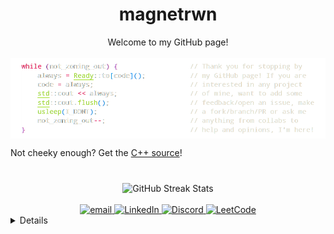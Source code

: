 
<h1 align="center">magnetrwn</h1>

<div align="center">Welcome to my GitHub page!<br/><br/></div>

<img align="center" src="https://github.com/magnetrwn/magnetrwn/blob/e29bf8b6f564a18c0ce0f92c4f2462b5c04bcd45/github-top.webp">

Not cheeky enough? Get the [C++ source](https://github.com/magnetrwn/magnetrwn/blob/1692708c955bf2698483165a6869be62d48a096b/cheeky.cpp)!

#

<div align="center">
    <img src="https://github-readme-streak-stats.herokuapp.com/?user=magnetrwn&theme=react&hide_border=true" alt="GitHub Streak Stats"><br/><br/>
    <a href="mailto:magnetrwn@tuta.io">
        <img src="https://img.shields.io/badge/Email-0A50D6?style=plastic&logo=gmail&logoColor=white" alt="email">
    </a>
    <a href="https://www.linkedin.com/in/riccardo-polli/" disabled="">
        <img src="https://img.shields.io/badge/LinkedIn-083387?style=plastic&logo=linkedin" alt="LinkedIn">
    </a>
    <a href="https://discord.gg/DzxqZWFFCE">
        <img src="https://img.shields.io/badge/Discord-0D2552?style=plastic&logo=discord" alt="Discord">
    </a>
    <a href="https://leetcode.com/magnetrwn/">
        <img src="https://img.shields.io/badge/LeetCode-000A1C?style=plastic&logo=LeetCode" alt="LeetCode">
    </a>
</div>

<details>
<div align="center">
    
#

<br/><br/>

### Stats

![](https://github-readme-stats.vercel.app/api?username=magnetrwn&theme=react&hide_border=true&include_all_commits=false&count_private=false)<br/>
![](https://github-readme-stats.vercel.app/api/top-langs/?username=magnetrwn&theme=react&hide_border=true&include_all_commits=false&count_private=false&layout=compact)

#

### Trophies

![](https://github-profile-trophy.vercel.app/?username=magnetrwn&theme=discord&no-frame=true&no-bg=false&margin-w=4)

#

### Clicks

[![](https://visitcount.itsvg.in/api?id=magnetrwn&icon=3&color=6)](https://visitcount.itsvg.in)

</div>
</details>
